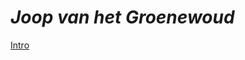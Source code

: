 

# **_Joop van het Groenewoud_**



[Intro](https://github.com/user-attachments/assets/419d1bd9-c561-46f7-b7f5-c85e39fe95d3)







